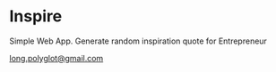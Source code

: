 # Inspire

Simple Web App. Generate random inspiration quote for Entrepreneur

long.polyglot@gmail.com
